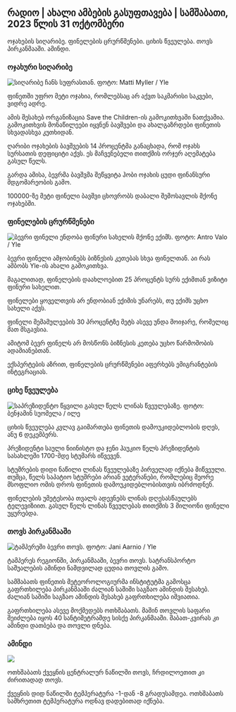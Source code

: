 ## რადიო \| ახალი ამბების გასუფთავება \| სამშაბათი, 2023 წლის 31 ოქტომბერი

ოჯახების სიღარიბე. ფინელების ცრურწმენები. ციხის წვეულება. თოვს პირკანმააში. ამინდი.

### ოჯახური სიღარიბე

![სიღარიბე ჩანს სუფრასთან. ფოტო: Matti Myller / Yle](https://images.cdn.yle.fi/image/upload/c_crop,h_1080,w_1919,x_0,y_0/ar_1.7777777777777777,c_fill,g_faces,h_12100,w/dq_auto:eco/f_auto/fl_lossy/v1674642954/39-106372263d105c885d6a)

ფინეთში უფრო მეტი ოჯახია, რომლებსაც არ აქვთ საკმარისი საკვები, ვიდრე ადრე.

ამის შესახებ ორგანიზაცია Save the Children-ის გამოკითხვაში ნათქვამია. გამოკითხვის მონაწილეები იყვნენ ბავშვები და ახალგაზრდები ფინეთის სხვადასხვა კუთხიდან.

ღარიბი ოჯახების ბავშვების 14 პროცენტმა განაცხადა, რომ ოჯახს სურსათის დეფიციტი აქვს. ეს მაჩვენებელი თითქმის ორჯერ აღემატება გასულ წელს.

გარდა ამისა, ბევრმა ბავშვმა შეწყვიტა ჰობი ოჯახის ცუდი ფინანსური მდგომარეობის გამო.

100000-ზე მეტი ფინელი ბავშვი ცხოვრობს დაბალი შემოსავლის მქონე ოჯახებში.

### ფინელების ცრურწმენები

![ბევრი ფინელი ენდობა ფინური სახელის მქონე ექიმს. ფოტო: Antro Valo / Yle](https://images.cdn.yle.fi/image/upload/c_crop,h_3179,w_5653,x_0,y_83/ar_1.7777777777777777,c_fill,g_faces,h_1200,w/dq_auto:eco/f_auto/fl_lossy/v1697116975/39-11855466527f10854aec)

ბევრი ფინელი ამჯობინებს ბიზნესის კეთებას სხვა ფინელთან. აი რას ამბობს Yle-ის ახალი გამოკითხვა.

მაგალითად, ფინელების დაახლოებით 25 პროცენტს სურს ექიმთან ვიზიტი ფინური სახელით.

ფინელები ყოველთვის არ ენდობიან ექიმის უნარებს, თუ ექიმს უცხო სახელი აქვს.

ფინელი მემამულეების 30 პროცენტზე მეტს ასევე უნდა მოიჯარე, რომელიც მათ მსგავსია.

ამიტომ ბევრ ფინელს არ მოსწონს ბიზნესის კეთება უცხო წარმოშობის ადამიანებთან.

ექსპერტების აზრით, ფინელების ცრურწმენები აფერხებს ემიგრანტების ინტეგრაციას.

### ციხე წვეულება

![საპრეზიდენტო წყვილი გასულ წელს ლინას წვეულებაზე. ფოტო: ბენჯამინ სუომელა / ილე](https://images.cdn.yle.fi/image/upload/c_crop,h_1674,w_2976,x_0,y_24/ar_1.7777777777777777,c_fill,g_faces,h_120,h_pr.q_auto:eco/f_auto/fl_lossy/v1670345033/39-1044359638f710a6e724)

ციხის წვეულება კვლავ გაიმართება ფინეთის დამოუკიდებლობის დღეს, ანუ 6 დეკემბერს.

პრეზიდენტი საული ნიინისტო და ჯენი ჰაუკიო წელს პრეზიდენტის სასახლეში 1700-მდე სტუმარს იწვევენ.

სტუმრების დიდი ნაწილი ლინას წვეულებაზე პირველად იქნება მიწვეული. თუმცა, წელს საპატიო სტუმრები არიან ვეტერანები, რომლებიც მეორე მსოფლიო ომის დროს ფინეთის დამოუკიდებლობისთვის იბრძოდნენ.

ფინელების უმეტესობა თვალს ადევნებს ლინას დღესასწაულებს ტელევიზიით. გასულ წელს ლინას წვეულებას თითქმის 3 მილიონი ფინელი უყურებდა.

### თოვს პირკანმააში

![ტამპერეში ბევრი თოვს. ფოტო: Jani Aarnio / Yle](https://images.cdn.yle.fi/image/upload/c_crop,h_3375,w_6000,x_0,y_331/ar_1.7777777777777777,c_fill,g_50,h_10,h_17q_auto:eco/f_auto/fl_lossy/v1698736404/39-11934306540799d9879d)

ტამპერეს რეგიონში, პირკანმააში, ბევრი თოვს. სატრანსპორტო საშუალების ამინდი ნამდვილად ცუდია თოვლის გამო.

სამშაბათს ფინეთის მეტეოროლოგიურმა ინსტიტუტმა გამოსცა გაფრთხილება პირკანმააში ძალიან საშიში საგზაო ამინდის შესახებ. ძალიან საშიში საგზაო ამინდის შესახებ გაფრთხილება იშვიათია.

გაფრთხილება ასევე მოქმედებს ოთხშაბათს. მაშინ თოვლის საფარი შეიძლება იყოს 40 სანტიმეტრამდე სისქე პირკანმააში. შაბათ-კვირას კი ამინდი დათბება და თოვლი დნება.

### ამინდი

![](https://images.cdn.yle.fi/image/upload/c_crop,h_1080,w_1919,x_0,y_0/ar_1.777777777777777,c_fill,g_faces,h_675,w_121200df_auto/fl_lossy/v1698767793/39-11940016541239893d2b)

ოთხშაბათს ქვეყნის ცენტრალურ ნაწილში თოვს, ჩრდილოეთით კი ძირითადად თოვს.

ქვეყნის დიდ ნაწილში ტემპერატურა -1-დან -8 გრადუსამდეა. ოთხშაბათს სამხრეთით ტემპერატურა ოდნავ დადებითად იქნება.